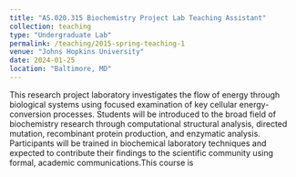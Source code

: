 ```yaml
---
title: "AS.020.315 Biochemistry Project Lab Teaching Assistant"
collection: teaching
type: "Undergraduate Lab"
permalink: /teaching/2015-spring-teaching-1
venue: "Johns Hopkins University"
date: 2024-01-25
location: "Baltimore, MD"
---
```

This research project laboratory investigates the flow of energy through biological systems using focused examination of key cellular energy-conversion processes. Students will be introduced to the broad field of biochemistry research through computational structural analysis, directed mutation, recombinant protein production, and enzymatic analysis. Participants will be trained in biochemical laboratory techniques and expected to contribute their findings to the scientific community using formal, academic communications.This course is 
